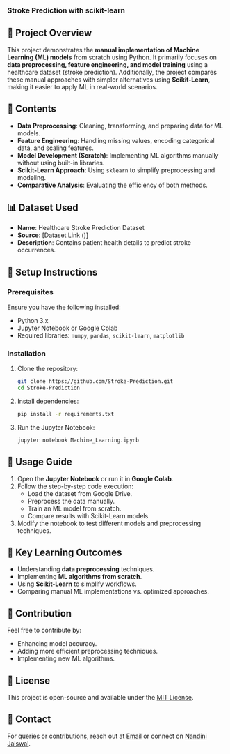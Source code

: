 ### Stroke Prediction with scikit-learn

## 📌 Project Overview
This project demonstrates the **manual implementation of Machine Learning (ML) models** from scratch using Python. It primarily focuses on **data preprocessing, feature engineering, and model training** using a healthcare dataset (stroke prediction). Additionally, the project compares these manual approaches with simpler alternatives using **Scikit-Learn**, making it easier to apply ML in real-world scenarios.

## 📂 Contents
- **Data Preprocessing**: Cleaning, transforming, and preparing data for ML models.
- **Feature Engineering**: Handling missing values, encoding categorical data, and scaling features.
- **Model Development (Scratch)**: Implementing ML algorithms manually without using built-in libraries.
- **Scikit-Learn Approach**: Using `sklearn` to simplify preprocessing and modeling.
- **Comparative Analysis**: Evaluating the efficiency of both methods.

## 📊 Dataset Used
- **Name**: Healthcare Stroke Prediction Dataset
- **Source**: [Dataset Link ()]
- **Description**: Contains patient health details to predict stroke occurrences.

## 🔧 Setup Instructions
### Prerequisites
Ensure you have the following installed:
- Python 3.x
- Jupyter Notebook or Google Colab
- Required libraries: `numpy`, `pandas`, `scikit-learn`, `matplotlib`

### Installation
1. Clone the repository:
   ```bash
   git clone https://github.com/Stroke-Prediction.git
   cd Stroke-Prediction
   ```
2. Install dependencies:
   ```bash
   pip install -r requirements.txt
   ```
3. Run the Jupyter Notebook:
   ```bash
   jupyter notebook Machine_Learning.ipynb
   ```

## 🚀 Usage Guide
1. Open the **Jupyter Notebook** or run it in **Google Colab**.
2. Follow the step-by-step code execution:
   - Load the dataset from Google Drive.
   - Preprocess the data manually.
   - Train an ML model from scratch.
   - Compare results with Scikit-Learn models.
3. Modify the notebook to test different models and preprocessing techniques.

## 📌 Key Learning Outcomes
- Understanding **data preprocessing** techniques.
- Implementing **ML algorithms from scratch**.
- Using **Scikit-Learn** to simplify workflows.
- Comparing manual ML implementations vs. optimized approaches.

## 🤝 Contribution
Feel free to contribute by:
- Enhancing model accuracy.
- Adding more efficient preprocessing techniques.
- Implementing new ML algorithms.

## 📜 License
This project is open-source and available under the [MIT License](LICENSE).

## 🔗 Contact
For queries or contributions, reach out at [Email](nandinijaiswal783@gmail.com) or connect on [Nandini Jaiswal](https://www.linkedin.com/in/nandini-jaiswal-b18294290/).

